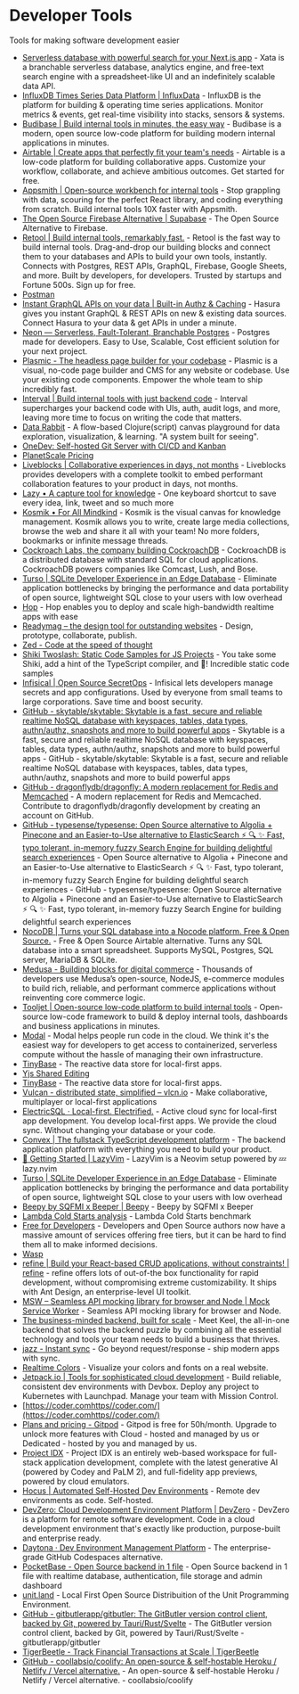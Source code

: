 # Developer Tools

Tools for making software development easier

- [Serverless database with powerful search for your Next.js app](https://xata.io) - Xata is a branchable serverless database, analytics engine, and free-text search engine with a spreadsheet-like UI and an indefinitely scalable data API.
- [InfluxDB Times Series Data Platform | InfluxData](http://influxdata.com) - InfluxDB is the platform for building & operating time series applications. Monitor metrics & events, get real-time visibility into stacks, sensors & systems.
- [Budibase | Build internal tools in minutes, the easy way](https://budibase.com) - Budibase is a modern, open source low-code platform for building modern internal applications in minutes.
- [Airtable | Create apps that perfectly fit your team's needs](https://airtable.com) - Airtable is a low-code platform for building collaborative apps. Customize your workflow, collaborate, and achieve ambitious outcomes. Get started for free.
- [Appsmith | Open-source workbench for internal tools](https://www.appsmith.com) - Stop grappling with data, scouring for the perfect React library, and coding everything from scratch. Build internal tools 10X faster with Appsmith.
- [The Open Source Firebase Alternative | Supabase](https://supabase.com) - The Open Source Alternative to Firebase.
- [Retool | Build internal tools, remarkably fast.](https://retool.com) - Retool is the fast way to build internal tools. Drag-and-drop our building blocks and connect them to your databases and APIs to build your own tools, instantly. Connects with Postgres, REST APIs, GraphQL, Firebase, Google Sheets, and more.  Built by developers, for developers. Trusted by startups and Fortune 500s. Sign up for free.
- [Postman](http://postman.com)
- [Instant GraphQL APIs on your data | Built-in Authz & Caching](http://hasura.io) - Hasura gives you instant GraphQL & REST APIs on new & existing data sources. Connect Hasura to your data & get APIs in under a minute.
- [Neon — Serverless, Fault-Tolerant, Branchable Postgres](https://neon.tech) - Postgres made for developers. Easy to Use, Scalable, Cost efficient solution for your next project.
- [Plasmic - The headless page builder for your codebase](https://www.plasmic.app/) - Plasmic is a visual, no-code page builder and CMS for any website or codebase. Use your existing code components. Empower the whole team to ship incredibly fast.
- [Interval | Build internal tools with just backend code](https://interval.com/) - Interval supercharges your backend code with UIs, auth, audit logs, and more, leaving more time to focus on writing the code that matters.
- [Data Rabbit](https://www.datarabbit.com/) - A flow-based Clojure(script) canvas playground for data exploration, visualization, & learning.     "A system built for seeing".
- [OneDev: Self-hosted Git Server with CI/CD and Kanban](https://onedev.io/)
- [PlanetScale Pricing](https://planetscale.com/pricing)
- [Liveblocks | Collaborative experiences in days, not months](https://liveblocks.io/) - Liveblocks provides developers with a complete toolkit to embed performant collaboration features to your product in days, not months.
- [Lazy • A capture tool for knowledge](https://lazy.so) - One keyboard shortcut to save every idea, link, tweet and so much more
- [Kosmik • For All Mindkind](https://lithium.paris/) - Kosmik is the visual canvas for knowledge management. Kosmik allows you to write, create large media collections, browse the web and share it all with your team! No more folders, bookmarks or infinite message threads.
- [Cockroach Labs, the company building CockroachDB](https://www.cockroachlabs.com) - CockroachDB is a distributed database with standard SQL for cloud applications. CockroachDB powers companies like Comcast, Lush, and Bose.
- [Turso | SQLite Developer Experience in an Edge Database](https://turso.tech) - Eliminate application bottlenecks by bringing the performance and data portability of open source, lightweight SQL close to your users with low overhead
- [Hop](https://hop.io/) - Hop enables you to deploy and scale high-bandwidth realtime apps with ease
- [Readymag – the design tool for outstanding websites](https://readymag.com/) - Design, prototype, collaborate, publish.
- [Zed - Code at the speed of thought](https://zed.dev/)
- [Shiki Twoslash: Static Code Samples for JS Projects](https://shikijs.github.io/twoslash/) - You take some Shiki, add a hint of the TypeScript compiler, and 🎉! Incredible static code samples
- [Infisical | Open Source SecretOps](https://infisical.com) - Infisical lets developers manage secrets and app configurations. Used by everyone from small teams to large corporations. Save time and boost security.
- [GitHub - skytable/skytable: Skytable is a fast, secure and reliable realtime NoSQL database with keyspaces, tables, data types, authn/authz, snapshots and more to build powerful apps](https://github.com/skytable/skytable) - Skytable is a fast, secure and reliable realtime NoSQL database with keyspaces, tables, data types, authn/authz, snapshots and more to build powerful apps - GitHub - skytable/skytable: Skytable is a fast, secure and reliable realtime NoSQL database with keyspaces, tables, data types, authn/authz, snapshots and more to build powerful apps
- [GitHub - dragonflydb/dragonfly: A modern replacement for Redis and Memcached](https://github.com/dragonflydb/dragonfly) - A modern replacement for Redis and Memcached. Contribute to dragonflydb/dragonfly development by creating an account on GitHub.
- [GitHub - typesense/typesense: Open Source alternative to Algolia + Pinecone and an Easier-to-Use alternative to ElasticSearch ⚡ 🔍 ✨ Fast, typo tolerant, in-memory fuzzy Search Engine for building delightful search experiences](https://github.com/typesense/typesense) - Open Source alternative to Algolia + Pinecone and an Easier-to-Use alternative to ElasticSearch ⚡ 🔍 ✨ Fast, typo tolerant, in-memory fuzzy Search Engine for building delightful search experiences - GitHub - typesense/typesense: Open Source alternative to Algolia + Pinecone and an Easier-to-Use alternative to ElasticSearch ⚡ 🔍 ✨ Fast, typo tolerant, in-memory fuzzy Search Engine for building delightful search experiences
- [NocoDB | Turns your SQL database into a Nocode platform. Free & Open Source.](https://nocodb.com) - Free & Open Source Airtable alternative. Turns any SQL database into a smart spreadsheet. Supports MySQL, Postgres, SQL server, MariaDB & SQLite.
- [Medusa - Building blocks for digital commerce](https://medusajs.com) - Thousands of developers use Medusa’s open-source, NodeJS, e-commerce modules to build rich, reliable, and performant commerce applications without reinventing core commerce logic.
- [Tooljet | Open-source low-code platform to build internal tools](https://www.tooljet.com) - Open-source low-code framework to build & deploy internal tools, dashboards and business applications in minutes.
- [Modal](https://modal.com) - Modal helps people run code in the cloud. We think it's the easiest way for developers to get access to containerized, serverless compute without the hassle of managing their own infrastructure.
- [TinyBase](https://tinybase.org/) - The reactive data store for local-first apps.
- [Yjs Shared Editing](https://yjs.dev/)
- [TinyBase](https://tinybase.org/) - The reactive data store for local-first apps.
- [Vulcan - distributed state, simplified – vlcn.io](https://vlcn.io/) - Make collaborative, multiplayer or local-first applications
- [ElectricSQL · Local-first. Electrified.](https://electric-sql.com/) - Active cloud sync for local-first app development. You develop local-first apps. We provide the cloud sync. Without changing your database or your code.
- [Convex | The fullstack TypeScript development platform](https://www.convex.dev/) - The backend application platform with everything you need to build your product.
- [🚀 Getting Started | LazyVim](https://lazyvim.github.io/) - LazyVim is a Neovim setup powered by 💤 lazy.nvim
- [Turso | SQLite Developer Experience in an Edge Database](https://turso.tech/) - Eliminate application bottlenecks by bringing the performance and data portability of open source, lightweight SQL close to your users with low overhead
- [Beepy by SQFMI x Beeper | Beepy](https://beepy.sqfmi.com/) - Beepy by SQFMI x Beeper
- [Lambda Cold Starts analysis](https://maxday.github.io/lambda-perf/) - Lambda Cold Starts benchmark
- [Free for Developers](https://free-for.dev/) - Developers and Open Source authors now have a massive amount of services offering free tiers, but it can be hard to find them all to make informed decisions.
- [Wasp](https://wasp-lang.dev/)
- [refine | Build your React-based CRUD applications, without constraints! | refine](https://refine.dev/) - refine offers lots of out-of-the box functionality for rapid development, without compromising extreme customizability. It ships with Ant Design, an enterprise-level UI toolkit.
- [MSW – Seamless API mocking library for browser and Node | Mock Service Worker](https://mswjs.io/) - Seamless API mocking library for browser and Node.
- [The business-minded backend, built for scale](https://keel.so/) - Meet Keel, the all-in-one backend that solves the backend puzzle by combining all the essential technology and tools your team needs to build a business that thrives.
- [jazz - Instant sync](https://jazz.tools/) - Go beyond request/response - ship modern apps with sync.
- [Realtime Colors](https://www.realtimecolors.com) - Visualize your colors and fonts on a real website.
- [Jetpack.io | Tools for sophisticated cloud development](https://www.jetpack.io/) - Build reliable, consistent dev environments with Devbox. Deploy any project to Kubernetes with Launchpad. Manage your team with Mission Control.
- [https://coder.comhttps//coder.com/](https://coder.comhttps//coder.com/)
- [Plans and pricing - Gitpod](https://www.gitpod.io/pricing) - Gitpod is free for 50h/month. Upgrade to unlock more features with Cloud - hosted and managed by us or Dedicated - hosted by you and managed by us.
- [Project IDX](https://idx.dev/) - Project IDX is an entirely web-based workspace for full-stack application development, complete with the latest generative AI (powered by Codey and PaLM 2), and full-fidelity app previews, powered by cloud emulators.
- [Hocus | Automated Self-Hosted Dev Environments](https://hocus.dev/) - Remote dev environments as code. Self-hosted.
- [DevZero: Cloud Development Environment Platform | DevZero](https://www.devzero.io/) - DevZero is a platform for remote software development. Code in a cloud development environment that's exactly like production, purpose-built and enterprise ready.
- [Daytona · Dev Environment Management Platform](https://www.daytona.io/) - The enterprise-grade GitHub Codespaces alternative.
- [PocketBase - Open Source backend in 1 file](https://pocketbase.io/) - Open Source backend in 1 file with realtime database, authentication, file storage and admin dashboard
- [unit.land](https://unit.land/) - Local First Open Source Distribuition of the Unit Programming Environment.
- [GitHub - gitbutlerapp/gitbutler: The GitButler version control client, backed by Git, powered by Tauri/Rust/Svelte](https://github.com/gitbutlerapp/gitbutler) - The GitButler version control client, backed by Git, powered by Tauri/Rust/Svelte - gitbutlerapp/gitbutler
- [TigerBeetle - Track Financial Transactions at Scale | TigerBeetle](https://tigerbeetle.com/)
- [GitHub - coollabsio/coolify: An open-source & self-hostable Heroku / Netlify / Vercel alternative.](https://github.com/coollabsio/coolify) - An open-source & self-hostable Heroku / Netlify / Vercel alternative. - coollabsio/coolify